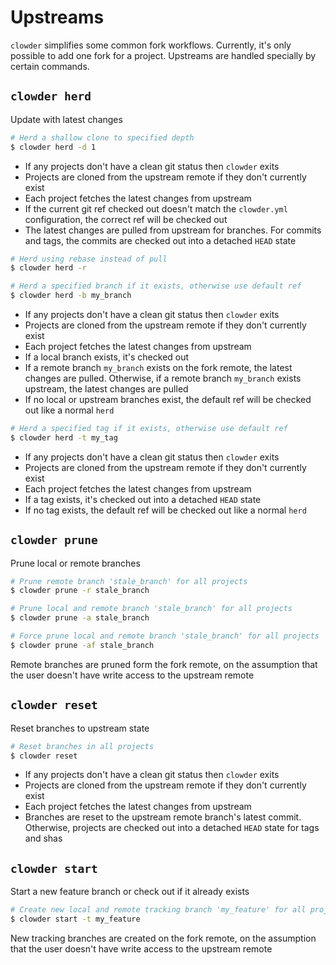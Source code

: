 # Upstreams

`clowder` simplifies some common fork workflows. Currently, it's only possible to add one fork for a project. Upstreams are handled specially by certain commands.

## `clowder herd`

Update with latest changes

```bash
# Herd a shallow clone to specified depth
$ clowder herd -d 1
```

- If any projects don't have a clean git status then `clowder` exits
- Projects are cloned from the upstream remote if they don't currently exist
- Each project fetches the latest changes from upstream
- If the current git ref checked out doesn't match the `clowder.yml` configuration, the correct ref will be checked out
- The latest changes are pulled from upstream for branches. For commits and tags, the commits are checked out into a detached `HEAD` state

```bash
# Herd using rebase instead of pull
$ clowder herd -r
```

```bash
# Herd a specified branch if it exists, otherwise use default ref
$ clowder herd -b my_branch
```

- If any projects don't have a clean git status then `clowder` exits
- Projects are cloned from the upstream remote if they don't currently exist
- Each project fetches the latest changes from upstream
- If a local branch exists, it's checked out
- If a remote branch `my_branch` exists on the fork remote, the latest changes are pulled. Otherwise, if a remote branch `my_branch` exists upstream, the latest changes are pulled
- If no local or upstream branches exist, the default ref will be checked out like a normal `herd`

```bash
# Herd a specified tag if it exists, otherwise use default ref
$ clowder herd -t my_tag
```

- If any projects don't have a clean git status then `clowder` exits
- Projects are cloned from the upstream remote if they don't currently exist
- Each project fetches the latest changes from upstream
- If a tag exists, it's checked out into a detached `HEAD` state
- If no tag exists, the default ref will be checked out like a normal `herd`

## `clowder prune`

Prune local or remote branches

```bash
# Prune remote branch 'stale_branch' for all projects
$ clowder prune -r stale_branch

# Prune local and remote branch 'stale_branch' for all projects
$ clowder prune -a stale_branch

# Force prune local and remote branch 'stale_branch' for all projects
$ clowder prune -af stale_branch
```

Remote branches are pruned form the fork remote, on the assumption that the user doesn't have write access to the upstream remote

## `clowder reset`

Reset branches to upstream state

```bash
# Reset branches in all projects
$ clowder reset
```

- If any projects don't have a clean git status then `clowder` exits
- Projects are cloned from the upstream remote if they don't currently exist
- Each project fetches the latest changes from upstream
- Branches are reset to the upstream remote branch's latest commit. Otherwise, projects are checked out into a detached `HEAD` state for tags and shas

## `clowder start`

Start a new feature branch or check out if it already exists

```bash
# Create new local and remote tracking branch 'my_feature' for all projects
$ clowder start -t my_feature
```

New tracking branches are created on the fork remote, on the assumption that the user doesn't have write access to the upstream remote

